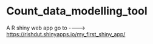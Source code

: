 # Count_data_modelling_tool
A R shiny web app
go to ---->
https://rishdut.shinyapps.io/my_first_shiny_app/
